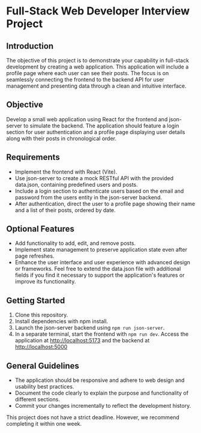 # Full-Stack Web Developer Interview Project

## Introduction
The objective of this project is to demonstrate your capability in full-stack development by creating a web application.
This application will include a profile page where each user can see their posts.
The focus is on seamlessly connecting the frontend to the backend API for user management and presenting data through a clean and intuitive interface.


## Objective
Develop a small web application using React for the frontend and json-server to simulate the backend.
The application should feature a login section for user authentication and a profile page displaying user details along with their posts in chronological order.


## Requirements
 * Implement the frontend with React (Vite).
 * Use json-server to create a mock RESTful API with the provided data.json, containing predefined users and posts.
 * Include a login section to authenticate users based on the email and password from the users entity in the json-server backend.
 * After authentication, direct the user to a profile page showing their name and a list of their posts, ordered by date.


## Optional Features
 * Add functionality to add, edit, and remove posts.
 * Implement state management to preserve application state even after page refreshes.
 * Enhance the user interface and user experience with advanced design or frameworks. Feel free to extend the data.json file with additional fields if you find it necessary to support the application's features or improve its functionality.


## Getting Started
1. Clone this repository.
2. Install dependencies with npm install.
3. Launch the json-server backend using `npm run json-server`.
4. In a separate terminal, start the frontend with `npm run dev`.
Access the application at [http://localhost:5173](http://localhost:5173) and the backend at [http://localhost:5000](http://localhost:5000)


## General Guidelines
 * The application should be responsive and adhere to web design and usability best practices.
 * Document the code clearly to explain the purpose and functionality of different sections.
 * Commit your changes incrementally to reflect the development history.

This project does not have a strict deadline. However, we recommend completing it within one week.
